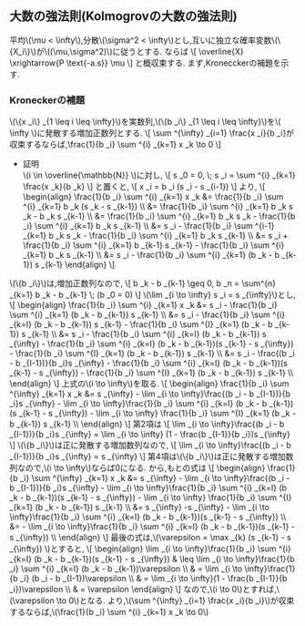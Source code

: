 ## 大数の強法則(Kolmogrovの大数の強法則)
平均\\(\mu < \infty\\),分散\\(\sigma^2 < \infty\\)とし,互いに独立な確率変数\\(\\{X_i\\}\\)が\\((\mu,\sigma^2)\\)に従うとする.
ならば
\\[
\\overline{X} \xrightarrow{P \text{-a.s}} \mu
\\]
と概収束する.
まず,Kronecckerの補題を示す.

### Kroneckerの補題
\\(\\{x _i\\} _{1 \leq i \leq \infty}\\)を実数列,\\(\\{b _i\\} _{1 \leq i \leq \infty}\\)を\\( \infty \\)に発散する増加正数列とする.
\\[
	\sum ^{\infty} _{i=1} \frac{x _i}{b _i}が収束するならば,\frac{1}{b _i} \sum ^{i} _{k=1} x _k \to 0
\\]

- 証明  
\\(i \in \overline{\mathbb{N}} \\)に対し,
\\[
s _0 = 0, \\; s _i = \sum ^{i} _{k=1} \frac{x _k}{b _k}
\\]
と置くと,
\\[
	x _i = b _i (s _i - s _{i-1})
\\]
より,
\\[
\begin{align}
\frac{1}{b _i} \sum ^{i} _{k=1} x _k &= \frac{1}{b _i} \sum ^{i} _{k=1} b _k (s _k - s _{k-1}) \\\\
&= \frac{1}{b _i} \sum ^{i} _{k=1} b _k s _k - b _k s _{k-1} \\\\
&= \frac{1}{b _i} \sum ^{i} _{k=1} b _k s _k - \frac{1}{b _i} \sum ^{i} _{k=1} b _k s _{k-1} \\\\
&= s _i - \frac{1}{b _i} \sum ^{i-1} _{k=1} b _k s _k - \frac{1}{b _i} \sum ^{i} _{k=1} b _k s _{k-1} \\\\
&= s _i + \frac{1}{b _i} \sum ^{i} _{k=1} b _{k-1} s _{k-1} - \frac{1}{b _i} \sum ^{i} _{k=1} b _k s _{k-1} \\\\
&= s _i - \frac{1}{b _i} \sum ^{i} _{k=1} (b _k - b _{k-1}) s _{k-1}
\end{align}
\\]

\\(\\{b _i\\}\\)は,増加正数列なので,
\\[
b _k - b _{k-1} \geq 0, b _n = \sum^{n} _{k=1} b _k - b _{k-1} \\; (b _0 = 0)
\\]
\\(\lim _{i \to \infty} s _i = s _{\infty}\\)とし,
\\[
\begin{align}
\frac{1}{b _i} \sum ^{i} _{k=1} x _k &= s _i - \frac{1}{b _i} \sum ^{i} _{k=1} (b _k - b _{k-1}) s _{k-1} \\\\
&=  s _i - \frac{1}{b _i} \sum ^{i} _{k=I} (b _k - b _{k-1}) s _{k-1} - \frac{1}{b _i} \sum ^{I} _{k=1} (b _k - b _{k-1}) s _{k-1} \\\\
&=  s _i - \frac{1}{b _i} \sum ^{i} _{k=I} (b _k - b _{k-1}) s _{\infty} - \frac{1}{b _i} \sum ^{i} _{k=I} (b _k - b _{k-1})(s _{k-1} - s _{\infty}) - \frac{1}{b _i} \sum ^{I} _{k=1} (b _k - b _{k-1}) s _{k-1} \\\\
&=  s _i - \frac{(b _i - b _{I-1})}{b _i}s _{\infty} - \frac{1}{b _i} \sum ^{i} _{k=I} (b _k - b _{k-1})(s _{k-1} - s _{\infty}) - \frac{1}{b _i} \sum ^{I} _{k=1} (b _k - b _{k-1}) s _{k-1} \\\\
\end{align}
\\]
上式の\\(i \to \infty\\)を取る.
\\[
\begin{align}
\frac{1}{b _i} \sum ^{\infty} _{k=1} x _k  &=  s _{\infty} - \lim _{i \to \infty}\frac{(b _i - b _{I-1})}{b _i}s _{\infty} - \lim _{i \to \infty}\frac{1}{b _i} \sum ^{i} _{k=I} (b _k - b _{k-1})(s _{k-1} - s _{\infty}) - \lim _{i \to \infty} \frac{1}{b _i} \sum ^{I} _{k=1} (b _k - b _{k-1}) s _{k-1} \\\\
\end{align}
\\]
第2項は
\\[
\lim _{i \to \infty}\frac{(b _i - b _{I-1})}{b _i}s _{\infty} = \lim _{i \to \infty} (1 - \frac{b _{I-1}}{b _i})s _{\infty}
\\]
\\(\\{b _i\\}\\)は正に発散する増加数列なので,
\\[
\lim _{i \to \infty}\frac{(b _i - b _{I-1})}{b _i}s _{\infty} = s _{\infty}
\\]
第4項は\\(\\{b _i\\}\\)は正に発散する増加数列なので,\\(i \to \infty\\)ならば0になる.
から,もとの式は
\\[
\begin{align}
\frac{1}{b _i} \sum ^{\infty} _{k=1} x _k  &=  s _{\infty} - \lim _{i \to \infty}\frac{(b _i - b _{I-1})}{b _i}s _{\infty} - \lim _{i \to \infty}\frac{1}{b _i} \sum ^{i} _{k=I} (b _k - b _{k-1})(s _{k-1} - s _{\infty}) - \lim _{i \to \infty} \frac{1}{b _i} \sum ^{I} _{k=1} (b _k - b _{k-1}) s _{k-1} \\\\
&= s _{\infty} -s _{\infty} - \lim _{i \to \infty}\frac{1}{b _i} \sum ^{i} _{k=I} (b _k - b _{k-1})(s _{k-1} - s _{\infty}) \\\\
&= - \lim _{i \to \infty}\frac{1}{b _i} \sum ^{i} _{k=I} (b _k - b _{k-1})(s _{k-1} - s _{\infty}) \\\\
\end{align}
\\]
最後の式は,\\(\varepsilon = \max _{k} (s _{k-1} - s _{\infty}) \\)とすると,
\\[
\begin{align}
\lim _{i \to \infty}\frac{1}{b _i} \sum ^{i} _{k=I} (b _k - b _{k-1})(s _{k-1} - s _{\infty}) & \leq \lim _{i \to \infty}\frac{1}{b _i} \sum ^{i} _{k=I} (b _k - b _{k-1})\varepsilon \\\\
& = \lim _{i \to \infty}\frac{1}{b _i} (b _i - b _{I-1})\varepsilon \\\\
& = \lim _{i \to \infty}(1 - \frac{b _{I-1}}{b _i})\varepsilon \\\\
& = \varepsilon
\end{align}
\\]
なので,\\(i \to 0\\)とすれば,\\(\varepsilon \to 0\\)となる.
より,\\(\sum ^{\infty} _{i=1} \frac{x _i}{b _i}\\)が収束するならば,\\(\frac{1}{b _i} \sum ^{i} _{k=1} x _k \to 0\\)

